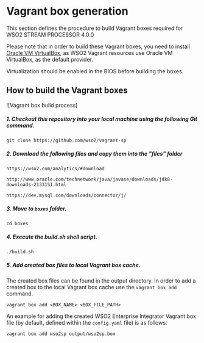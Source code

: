# Vagrant box generation

This section defines the procedure to build Vagrant boxes required for WSO2 STREAM PROCESSOR 4.0.0

Please note that in order to build these Vagrant boxes, you need to install
[Oracle VM VirtualBox](http://www.oracle.com/technetwork/server-storage/virtualbox/downloads/index.html),
as WSO2 Vagrant resources use Oracle VM VirtualBox, as the default provider.

Virtualization should be enabled in the BIOS before building the boxes.
## How to build the Vagrant boxes

![Vagrant box build process]

##### 1. Checkout this repository into your local machine using the following Git command.
```
git clone https://github.com/wso2/vagrant-sp
```
##### 2. Download the following files and copy them into the "files" folder

	https://wso2.com/analytics/#download

	http://www.oracle.com/technetwork/java/javase/downloads/jdk8-downloads-2133151.html

	https://dev.mysql.com/downloads/connector/j/

##### 3. Move to `boxes` folder.

    cd boxes

##### 4. Execute the build.sh shell script.

    ./build.sh

##### 5. Add created box files to local Vagrant box cache.

The created box files can be found in the output directory. In order to add a created box to the local Vagrant box cache use the `vagrant box add` command.

    vagrant box add <BOX_NAME> <BOX_FILE_PATH>

An example for adding the created WSO2 Enterprise Integrator Vagrant box file (by default, defined
within the `config.yaml` file) is as follows:

    vagrant box add wso2sp output/wso2sp.box
